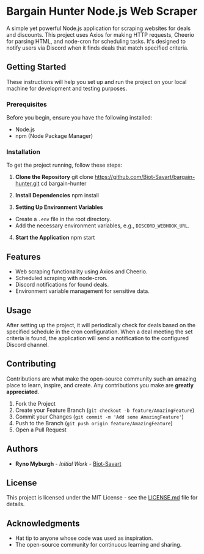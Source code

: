 # Bargain Hunter Node.js Web Scraper

A simple yet powerful Node.js application for scraping websites for deals and discounts. This project uses Axios for making HTTP requests, Cheerio for parsing HTML, and node-cron for scheduling tasks. It's designed to notify users via Discord when it finds deals that match specified criteria.

## Getting Started

These instructions will help you set up and run the project on your local machine for development and testing purposes.

### Prerequisites

Before you begin, ensure you have the following installed:

- Node.js
- npm (Node Package Manager)

### Installation

To get the project running, follow these steps:

1. **Clone the Repository**
   git clone https://github.com/Biot-Savart/bargain-hunter.git
   cd bargain-hunter

2. **Install Dependencies**
   npm install

3. **Setting Up Environment Variables**

- Create a `.env` file in the root directory.
- Add the necessary environment variables, e.g., `DISCORD_WEBHOOK_URL`.

4. **Start the Application**
   npm start

## Features

- Web scraping functionality using Axios and Cheerio.
- Scheduled scraping with node-cron.
- Discord notifications for found deals.
- Environment variable management for sensitive data.

## Usage

After setting up the project, it will periodically check for deals based on the specified schedule in the cron configuration. When a deal meeting the set criteria is found, the application will send a notification to the configured Discord channel.

## Contributing

Contributions are what make the open-source community such an amazing place to learn, inspire, and create. Any contributions you make are **greatly appreciated**.

1. Fork the Project
2. Create your Feature Branch (`git checkout -b feature/AmazingFeature`)
3. Commit your Changes (`git commit -m 'Add some AmazingFeature'`)
4. Push to the Branch (`git push origin feature/AmazingFeature`)
5. Open a Pull Request

## Authors

- **Ryno Myburgh** - _Initial Work_ - [Biot-Savart](https://github.com/Biot-Savart)

## License

This project is licensed under the MIT License - see the [LICENSE.md](LICENSE.md) file for details.

## Acknowledgments

- Hat tip to anyone whose code was used as inspiration.
- The open-source community for continuous learning and sharing.
